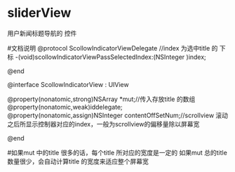 # sliderView
用户新闻标题导航的 控件



#文档说明
@protocol ScollowIndicatorViewDelegate <NSObject>
//index 为选中title 的 下标
-(void)scollowIndicatorViewPassSelectedIndex:(NSInteger )index;

@end


@interface ScollowIndicatorView : UIView

@property(nonatomic,strong)NSArray *mut;//传入存放title 的数组
@property(nonatomic,weak)id<ScollowIndicatorViewDelegate>delegate;
@property(nonatomic,assign)NSInteger contentOffSetNum;//scrollview 滚动之后所显示控制器对应的index，一般为scrollview的偏移量除以屏幕宽

@end

#如果mut 中的title 很多的话，每个title 所对应的宽度是一定的
如果mut 总的title 数量很少，会自动计算title 的宽度来适应整个屏幕宽
